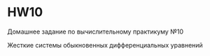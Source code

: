 # HW10
Домашнее задание по вычислительному практикуму №10

Жесткие системы обыкновенных дифференциальных
уравнений

